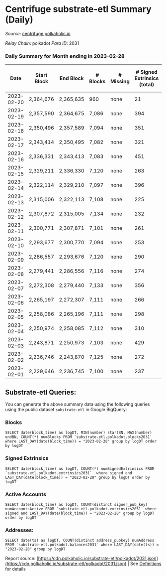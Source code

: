 # Centrifuge substrate-etl Summary (Daily)

_Source_: [centrifuge.polkaholic.io](https://centrifuge.polkaholic.io)

*Relay Chain*: polkadot
*Para ID*: 2031



### Daily Summary for Month ending in 2023-02-28


| Date | Start Block | End Block | # Blocks | # Missing | # Signed Extrinsics (total) | # Active Accounts | # Addresses with Balances | # Events | # Transfers | # XCM Transfers In | # XCM Transfers Out |
| ---- | ----------- | --------- | -------- | --------- | --------------------------- | ----------------- | ------------------------- | -------- | ----------- | ------------------ | ------------------- |
| 2023-02-20 | 2,364,676 | 2,365,635 | 960 | none  | 21 | 11 |  | 2,080 | 17 ($35.59) |   |   |
| 2023-02-19 | 2,357,590 | 2,364,675 | 7,086 | none  | 394 | 78 | 44,513 | 17,074 | 261  |   |   |
| 2023-02-18 | 2,350,496 | 2,357,589 | 7,094 | none  | 351 |  | 44,493 | 16,742 | 242 ($4,053.20) |   |   |
| 2023-02-17 | 2,343,414 | 2,350,495 | 7,082 | none  | 321 | 135 | 44,481 | 16,509 | 226  |   |   |
| 2023-02-16 | 2,336,331 | 2,343,413 | 7,083 | none  | 451 | 139 | 44,463 | 17,412 | 347  |   |   |
| 2023-02-15 | 2,329,211 | 2,336,330 | 7,120 | none  | 263 | 111 | 44,439 | 16,180 | 184  |   |   |
| 2023-02-14 | 2,322,114 | 2,329,210 | 7,097 | none  | 396 | 119 | 44,429 | 17,079 | 277  |   |   |
| 2023-02-13 | 2,315,006 | 2,322,113 | 7,108 | none  | 225 | 92 | 44,415 | 15,867 | 169 ($55.60) |   |   |
| 2023-02-12 | 2,307,872 | 2,315,005 | 7,134 | none  | 232 | 90 | 44,401 | 15,940 | 147  |   |   |
| 2023-02-11 | 2,300,771 | 2,307,871 | 7,101 | none  | 261 | 109 | 44,391 | 16,096 | 170  |   |   |
| 2023-02-10 | 2,293,677 | 2,300,770 | 7,094 | none  | 253 | 101 | 44,379 | 16,048 | 185  |   |   |
| 2023-02-09 | 2,286,557 | 2,293,676 | 7,120 | none  | 290 | 126 | 44,371 | 16,354 | 196 ($38.06) |   |   |
| 2023-02-08 | 2,279,441 | 2,286,556 | 7,116 | none  | 274 | 109 | 44,351 | 16,209 | 184  |   |   |
| 2023-02-07 | 2,272,308 | 2,279,440 | 7,133 | none  | 356 | 157 | 44,342 | 16,918 | 221  |   |   |
| 2023-02-06 | 2,265,197 | 2,272,307 | 7,111 | none  | 266 | 107 | 44,320 | 16,158 | 188 ($809.13) |   |   |
| 2023-02-05 | 2,258,086 | 2,265,196 | 7,111 | none  | 298 | 128 | 44,309 | 16,361 | 175  |   |   |
| 2023-02-04 | 2,250,974 | 2,258,085 | 7,112 | none  | 310 | 138 | 44,297 | 16,495 | 203 ($4.62) |   |   |
| 2023-02-03 | 2,243,871 | 2,250,973 | 7,103 | none  | 429 | 201 | 44,278 | 17,375 | 278 ($1,590.76) |   |   |
| 2023-02-02 | 2,236,746 | 2,243,870 | 7,125 | none  | 272 | 120 | 44,270 | 16,229 | 188  |   |   |
| 2023-02-01 | 2,229,646 | 2,236,745 | 7,100 | none  | 237 | 104 | 44,260 | 15,938 | 178 ($5,272.38) |   |   |

## Substrate-etl Queries:
You can generate the above summary data using the following queries using the public dataset `substrate-etl` in Google BigQuery:


### Blocks
```
SELECT date(block_time) as logDT, MIN(number) startBN, MAX(number) endBN, COUNT(*) numBlocks FROM `substrate-etl.polkadot.blocks2031`  where LAST_DAY(date(block_time)) = "2023-02-28" group by logDT order by logDT
```


### Signed Extrinsics
```
SELECT date(block_time) as logDT, COUNT(*) numSignedExtrinsics FROM `substrate-etl.polkadot.extrinsics2031`  where signed and LAST_DAY(date(block_time)) = "2023-02-28" group by logDT order by logDT
```


### Active Accounts
```
SELECT date(block_time) as logDT, COUNT(distinct signer_pub_key) numAccountsActive FROM `substrate-etl.polkadot.extrinsics2031` where signed and LAST_DAY(date(block_time)) = "2023-02-28" group by logDT order by logDT
```


### Addresses:
```
SELECT date(ts) as logDT, COUNT(distinct address_pubkey) numAddress FROM `substrate-etl.polkadot.balances2031` where LAST_DAY(date(ts)) = "2023-02-28" group by logDT
```



Report source: [https://cdn.polkaholic.io/substrate-etl/polkadot/2031.json](https://cdn.polkaholic.io/substrate-etl/polkadot/2031.json) | See [Definitions](/DEFINITIONS.md) for details
